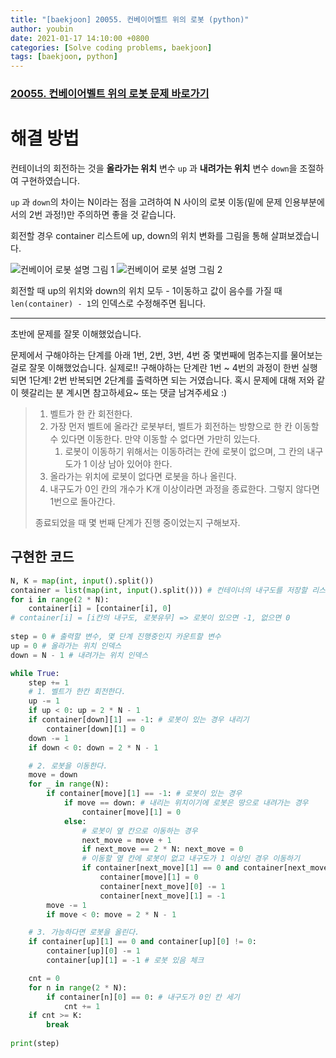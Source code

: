 ```yaml
---
title: "[baekjoon] 20055. 컨베이어벨트 위의 로봇 (python)"
author: youbin
date: 2021-01-17 14:10:00 +0800
categories: [Solve coding problems, baekjoon]
tags: [baekjoon, python]
---
```


### [20055. 컨베이어벨트 위의 로봇 문제 바로가기](https://www.acmicpc.net/problem/20055)



# 해결 방법

컨테이너의 회전하는 것을 **올라가는 위치** 변수 `up` 과 **내려가는 위치** 변수 `down`을 조절하여 구현하였습니다.

`up` 과 `down`의 차이는 N이라는 점을 고려하여 N 사이의 로봇 이동(밑에 문제 인용부분에서의 2번 과정!)만 주의하면 좋을 것 같습니다. 

회전할 경우 container 리스트에 up, down의 위치 변화를 그림을 통해 살펴보겠습니다. 

![컨베이어 로봇 설명 그림 1](https://user-images.githubusercontent.com/60081201/105841571-2a4b6d80-6018-11eb-9a21-e015e2dfb364.JPG)
![컨베이어 로봇 설명 그림 2](https://user-images.githubusercontent.com/60081201/105841575-2b7c9a80-6018-11eb-8221-c5ec9a6830bd.JPG)

회전할 때 up의 위치와 down의 위치 모두 - 1이동하고 값이 음수를 가질 때 `len(container) - 1`의 인덱스로 수정해주면 됩니다. 

------

초반에 문제를 잘못 이해했었습니다.

문제에서 구해야하는 단계를 아래 1번, 2번, 3번, 4번 중 몇번째에 멈추는지를 물어보는걸로 잘못 이해했었습니다. 실제로!! 구해야하는 단계란 1번 ~ 4번의 과정이 한번 실행되면 1단계! 2번 반복되면 2단계를 출력하면 되는 거였습니다. 혹시 문제에 대해 저와 같이 헷갈리는 분 계시면 참고하세요~ 또는 댓글 남겨주세요 :)

> 1. 벨트가 한 칸 회전한다.
> 2. 가장 먼저 벨트에 올라간 로봇부터, 벨트가 회전하는 방향으로 한 칸 이동할 수 있다면 이동한다. 만약 이동할 수 없다면 가만히 있는다.
>    1. 로봇이 이동하기 위해서는 이동하려는 칸에 로봇이 없으며, 그 칸의 내구도가 1 이상 남아 있어야 한다.
> 3. 올라가는 위치에 로봇이 없다면 로봇을 하나 올린다.
> 4. 내구도가 0인 칸의 개수가 K개 이상이라면 과정을 종료한다. 그렇지 않다면 1번으로 돌아간다.
>
> 종료되었을 때 몇 번째 단계가 진행 중이었는지 구해보자.



## 구현한 코드

```python
N, K = map(int, input().split())
container = list(map(int, input().split())) # 컨테이너의 내구도를 저장할 리스트
for i in range(2 * N):
    container[i] = [container[i], 0] 
# container[i] = [i칸의 내구도, 로봇유무] => 로봇이 있으면 -1, 없으면 0
    
step = 0 # 출력할 변수, 몇 단계 진행중인지 카운트할 변수
up = 0 # 올라가는 위치 인덱스
down = N - 1 # 내려가는 위치 인덱스

while True:
    step += 1
    # 1. 벨트가 한칸 회전한다.
    up -= 1
    if up < 0: up = 2 * N - 1
    if container[down][1] == -1: # 로봇이 있는 경우 내리기
        container[down][1] = 0
    down -= 1
    if down < 0: down = 2 * N - 1

    # 2. 로봇을 이동한다.
    move = down
    for _ in range(N):
        if container[move][1] == -1: # 로봇이 있는 경우
            if move == down: # 내리는 위치이기에 로봇은 땅으로 내려가는 경우
                container[move][1] = 0
            else:
                # 로봇이 옆 칸으로 이동하는 경우
                next_move = move + 1
                if next_move == 2 * N: next_move = 0
                # 이동할 옆 칸에 로봇이 없고 내구도가 1 이상인 경우 이동하기
                if container[next_move][1] == 0 and container[next_move][0] != 0:
                    container[move][1] = 0
                    container[next_move][0] -= 1
                    container[next_move][1] = -1
        move -= 1
        if move < 0: move = 2 * N - 1

    # 3. 가능하다면 로봇을 올린다.
    if container[up][1] == 0 and container[up][0] != 0:
        container[up][0] -= 1 
        container[up][1] = -1 # 로봇 있음 체크

    cnt = 0
    for n in range(2 * N):
        if container[n][0] == 0: # 내구도가 0인 칸 세기
            cnt += 1
    if cnt >= K:
        break
        
print(step)
```
